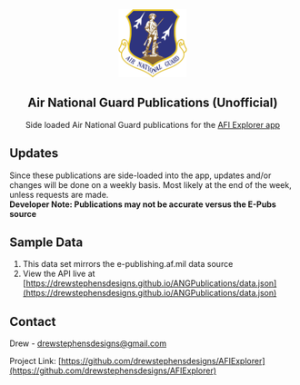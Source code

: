 <div align="center">
  <a href="https://github.com/DrewStephensCoding/AFIExplorer">
    <img src="air-national-guard.png" alt="Logo" width="120" height="120">
  </a>
</div>


<h2 align="center">Air National Guard Publications (Unofficial)</h2>
<p align="center">Side loaded Air National Guard publications for the 
  <a href="https://play.google.com/store/apps/details?id=io.github.drewstephenscoding.afiexplorer">AFI Explorer app</a>
</p>


## Updates
Since these publications are side-loaded into the app, updates and/or changes will be done on a weekly basis.  Most likely at the end of the week, unless requests are made. <br />
**Developer Note: Publications may not be accurate versus the E-Pubs source**

## Sample Data
1. This data set mirrors the e-publishing.af.mil data source
2. View the API live at [https://drewstephensdesigns.github.io/ANGPublications/data.json](https://drewstephensdesigns.github.io/ANGPublications/data.json)  


<!-- CONTACT -->
## Contact

Drew - drewstephensdesigns@gmail.com

Project Link: [https://github.com/drewstephensdesigns/AFIExplorer](https://github.com/drewstephensdesigns/AFIExplorer)
